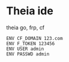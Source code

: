 # Theia ide
theia go, frp, cf
```
ENV CF_DOMAIN 123.com
ENV F_TOKEN 123456
ENV USER admin
ENV PASSWD admin

```
